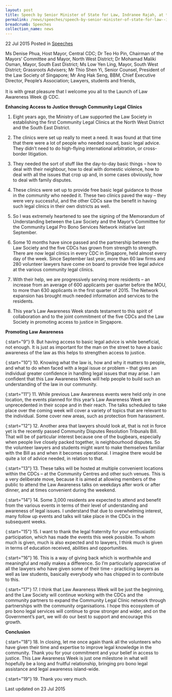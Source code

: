 ```yaml
---
layout: post
title: Speech by Senior Minister of State for Law, Indranee Rajah, at the Launch of Law Awareness Week @ CDC
permalink: /news/speeches/speech-by-senior-minister-of-state-for-law--indranee-rajah--at-t0
breadcrumb: Speeches
collection_name: news
---
```


22 Jul 2015 Posted in [Speeches](/news/speeches)

Ms Denise Phua, Host Mayor, Central CDC;
Dr Teo Ho Pin, Chairman of the Mayors’ Committee and Mayor, North West District;
Dr Mohamad Maliki Osman, Mayor, South East District;
Ms Low Yen Ling, Mayor, South West District;
Grassroots Advisers;
Mr Thio Shen Yi, Senior Counsel, President of the Law Society of Singapore;
Mr Ang Hak Seng, BBM, Chief Executive Director, People’s Association;
Lawyers, students and friends,
<br>  
It is with great pleasure that I welcome you all to the Launch of Law Awareness Week @ CDC.

**Enhancing Access to Justice through Community Legal Clinics**

1. Eight years ago, the Ministry of Law supported the Law Society in establishing the first Community Legal Clinics at the North West District and the South East District.


2. The clinics were set up really to meet a need. It was found at that time that there were a lot of people who needed sound, basic legal advice. They didn’t need to do high-flying international arbitration, or cross-border litigation.


3. They needed the sort of stuff like the day-to-day basic things – how to deal with their neighbour, how to deal with domestic violence, how to deal with all the issues that crop up and, in some cases obviously, how to deal with family disputes.


4. These clinics were set up to provide free basic legal guidance to those in the community who needed it. These two clinics paved the way – they were very successful, and the other CDCs saw the benefit in having such legal clinics in their own districts as well.



5. So I was extremely heartened to see the signing of the Memorandum of Understanding between the Law Society and the Mayor’s Committee for the Community Legal Pro Bono Services Network initiative last September.


6. Some 10 months have since passed and the partnership between the Law Society and the five CDCs has grown from strength to strength. There are now legal clinics in every CDC in Singapore, held almost every day of the week. Since September last year, more than 60 law firms and 280 volunteer lawyers have come on board to provide free legal advice at the various community legal clinics.


7. With their help, we are progressively serving more residents – an increase from an average of 600 applicants per quarter before the MOU, to more than 630 applicants in the first quarter of 2015. The Network expansion has brought much needed information and services to the residents.


8. This year’s Law Awareness Week stands testament to this spirit of collaboration and to the joint commitment of the five CDCs and the Law Society in promoting access to justice in Singapore.

**Promoting Law Awareness**

{:start="9"}
9. But having access to basic legal advice is while beneficial, not enough. It is just as important for the man on the street to have a basic awareness of the law as this helps to strengthen access to justice.

{:start="10"}
10. Knowing what the law is, how and why it matters to people, and what to do when faced with a legal issue or problem – that gives an individual greater confidence in handling legal issues that may arise. I am confident that this Law Awareness Week will help people to build such an understanding of the law in our community.

 
{:start="11"}
11. While previous Law Awareness events were held only in one location, the events planned for this year’s Law Awareness Week are unprecedented in their scope and in their reach. The talks scheduled to take place over the coming week will cover a variety of topics that are relevant to the individual. Some cover new areas, such as protection from harassment.

 
{:start="12"}
12. Another area that lawyers should look at, that is not in force yet is the recently passed Community Disputes Resolution Tribunals Bill. That will be of particular interest because one of the bugbears, especially when people live closely packed together, is neighbourhood disputes. So the volunteer lawyers and students might want to make themselves familiar with the Bill as and when it becomes operational. I imagine there would be quite a lot of advice needed, in relation to that.

 
{:start="13"}
13. These talks will be hosted at multiple convenient locations within the CDCs – at the Community Centres and other such venues. This is a very deliberate move, because it is aimed at allowing members of the public to attend the Law Awareness talks on weekdays after work or after dinner, and at times convenient during the weekend.

 
{:start="14"}
14. Some 3,000 residents are expected to attend and benefit from the various events in terms of their level of understanding and awareness of legal issues. I understand that due to overwhelming interest, many follow up events and talks will take place in the CDCs in the subsequent weeks.

 
{:start="15"}
15. I want to thank the legal fraternity for your enthusiastic participation, which has made the events this week possible. To whom much is given, much is also expected and to lawyers, I think much is given in terms of education received, abilities and opportunities.

 
{:start="16"}
16. This is a way of giving back which is worthwhile and meaningful and really makes a difference. So I’m particularly appreciative of all the lawyers who have given some of their time – practicing lawyers as well as law students, basically everybody who has chipped in to contribute to this.  

 
{:start="17"}
17. I think that Law Awareness Week will be just the beginning, and the Law Society will continue working with the CDCs and the community partners to expand the Community Legal Clinic network through partnerships with the community organisations. I hope this ecosystem of pro bono legal services will continue to grow stronger and wider, and on the Government’s part, we will do our best to support and encourage this growth.


**Conclusion**

{:start="18"}
18. In closing, let me once again thank all the volunteers who have given their time and expertise to improve legal knowledge in the community. Thank you for your commitment and your belief in access to justice. This Law Awareness Week is just one milestone in what will hopefully be a long and fruitful relationship, bringing pro bono legal assistance and legal awareness island-wide.

{:start="19"}
19. Thank you very much.

<p class="right-side-updated">Last updated on 23 Jul 2015</p>

